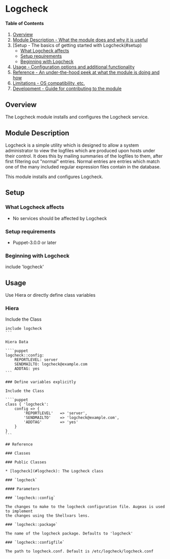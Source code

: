 # Logcheck

#### Table of Contents

1. [Overview](#overview)
2. [Module Description - What the module does and why it is useful](#module-description)
3. [Setup - The basics of getting started with Logcheck(#setup)
    * [What Logcheck affects](#what-Logcheck-affects)
    * [Setup requirements](#setup-requirements)
    * [Beginning with Logcheck](#beginning-with-Logcheck)
4. [Usage - Configuration options and additional functionality](#usage)
5. [Reference - An under-the-hood peek at what the module is doing and how](#reference)
6. [Limitations - OS compatibility, etc.](#limitations)
7. [Development - Guide for contributing to the module](#development)

## Overview

The Logcheck module installs and configures the Logcheck service.

## Module Description

Logcheck is a simple utility which is designed to allow a system administrator to view
the logfiles which are produced upon hosts under their control. It does this by
mailing summaries of the logfiles to them, after first filtering out "normal" entries.
Normal entries are entries which match one of the many included regular expression
files contain in the database.

This module installs and configures Logcheck.

## Setup

### What Logcheck affects

* No services should be affected by Logcheck

### Setup requirements

* Puppet-3.0.0 or later

### Beginning with Logcheck

include 'logcheck'

## Usage

Use Hiera or directly define class variables

### Hiera

Include the Class

````puppet
include logcheck
```

Hiera Data

````puppet
logcheck::config:
    REPORTLEVEL: server
    SENDMAILTO: logcheck@example.com
    ADDTAG: yes
```

### Define variables explicitly

Include the Class

````puppet
class { 'logcheck':
    config => {
        'REPORTLEVEL'   => 'server',
        'SENDMAILTO'    => 'logcheck@example.com',
        'ADDTAG'        => 'yes'
    }
}
```

## Reference

### Classes

### Public Classes

* [logcheck](#logcheck): The Logcheck class

### `logcheck`

#### Parameters

### `logcheck::config`

The changes to make to the logcheck configuration file. Augeas is used to implement
the changes using the Shellvars lens.

### `logcheck::package`

The name of the logcheck package. Defaults to 'logcheck'

### `logcheck::configfile`

The path to logcheck.conf. Default is /etc/logcheck/logcheck.conf
